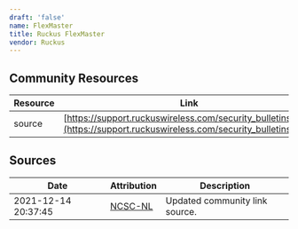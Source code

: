 ```yaml
---
draft: 'false'
name: FlexMaster
title: Ruckus FlexMaster
vendor: Ruckus
---
```



## Community Resources
| Resource | Link |
| --- | --- |
| source | [https://support.ruckuswireless.com/security_bulletins/313](https://support.ruckuswireless.com/security_bulletins/313) |


## Sources
| Date | Attribution | Description |
| --- | --- | --- |
| 2021-12-14 20:37:45 | [NCSC-NL](https://github.com/NCSC-NL/log4shell/blob/main/software/README.md) | Updated community link source.  |
